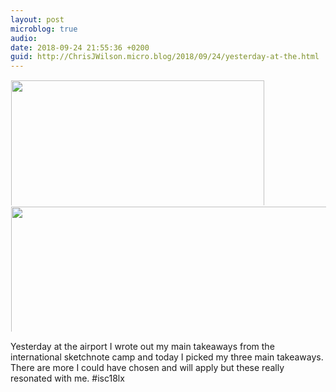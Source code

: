 ```yaml
---
layout: post
microblog: true
audio: 
date: 2018-09-24 21:55:36 +0200
guid: http://ChrisJWilson.micro.blog/2018/09/24/yesterday-at-the.html
---
```



<a href="http://chrisjwilson.me/uploads/2018/5bbb990611.jpg"><img src="http://chrisjwilson.me/uploads/2018/5bbb990611.jpg" width="600" height="405" style="display: inline-block; max-height: 200px; width: auto; padding: 1px;" class="sunlit_image" /></a><a href="http://chrisjwilson.me/uploads/2018/30a43a0d7b.jpg"><img src="http://chrisjwilson.me/uploads/2018/30a43a0d7b.jpg" width="449" height="600" style="display: inline-block; max-height: 200px; width: auto; padding: 1px;" class="sunlit_image" /></a>

Yesterday at the airport I wrote out my main takeaways from the international sketchnote camp and today I picked my three main takeaways. There are more I could have chosen and will apply but these really resonated with me. #isc18lx 

